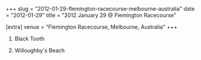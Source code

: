 +++
slug = "2012-01-29-flemington-racecourse-melbourne-australia"
date = "2012-01-29"
title = "2012 January 29 @ Flemington Racecourse"

[extra]
venue = "Flemington Racecourse, Melbourne, Australia"
+++

 1. Black Tooth

 2. Willoughby's Beach


